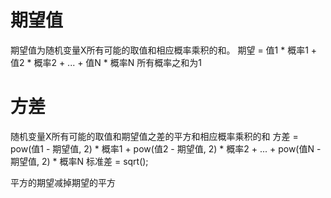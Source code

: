 # 期望值
期望值为随机变量X所有可能的取值和相应概率乘积的和。
期望 = 值1 * 概率1 + 值2 * 概率2 + ... + 值N * 概率N
所有概率之和为1

# 方差
随机变量X所有可能的取值和期望值之差的平方和相应概率乘积的和
方差 = pow(值1 - 期望值, 2) * 概率1 + pow(值2 - 期望值, 2) * 概率2 + ... + pow(值N - 期望值, 2) * 概率N
标准差 = sqrt();

平方的期望减掉期望的平方
# 